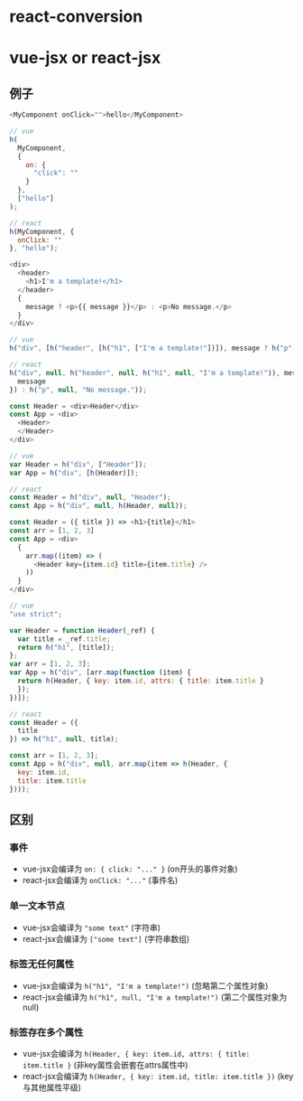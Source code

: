 # react-conversion

# vue-jsx or react-jsx
## 例子
```js
<MyComponent onClick="">hello</MyComponent>
```

```js
// vue
h(
  MyComponent,
  {
    on: {
      "click": ""
    }
  },
  ["hello"]
);
```

```js
// react
h(MyComponent, {
  onClick: ""
}, "hello");
```


```js
<div>
  <header>
    <h1>I'm a template!</h1>
  </header>
  {
    message ? <p>{{ message }}</p> : <p>No message.</p>
  }
</div>
```

```js
// vue
h("div", [h("header", [h("h1", ["I'm a template!"])]), message ? h("p", [{ message: message }]) : h("p", ["No message."])]);
```

```js
// react
h("div", null, h("header", null, h("h1", null, "I'm a template!")), message ? h("p", null, {
  message
}) : h("p", null, "No message."));
```

```js
const Header = <div>Header</div>
const App = <div>
  <Header>
  </Header>
</div>

```

```js
// vue
var Header = h("div", ["Header"]);
var App = h("div", [h(Header)]);
```

```js
// react
const Header = h("div", null, "Header");
const App = h("div", null, h(Header, null));
```

```js
const Header = ({ title }) => <h1>{title}</h1>
const arr = [1, 2, 3]
const App = <div>
  {
    arr.map((item) => (
      <Header key={item.id} title={item.title} />
    ))
  }
</div>
```

```js
// vue
"use strict";

var Header = function Header(_ref) {
  var title = _ref.title;
  return h("h1", [title]);
};
var arr = [1, 2, 3];
var App = h("div", [arr.map(function (item) {
  return h(Header, { key: item.id, attrs: { title: item.title }
  });
})]);
```

```js
// react
const Header = ({
  title
}) => h("h1", null, title);

const arr = [1, 2, 3];
const App = h("div", null, arr.map(item => h(Header, {
  key: item.id,
  title: item.title
})));
```
## 区别

### 事件
- vue-jsx会编译为 `on: { click: "..." }` (on开头的事件对象)
- react-jsx会编译为 `onClick: "..."` (事件名)

### 单一文本节点
- vue-jsx会编译为 `"some text"` (字符串)
- react-jsx会编译为 `["some text"]` (字符串数组)

### 标签无任何属性
- vue-jsx会编译为 `h("h1", "I'm a template!")` (忽略第二个属性对象)
- react-jsx会编译为 `h("h1", null, "I'm a template!")` (第二个属性对象为null)

### 标签存在多个属性
- vue-jsx会编译为  `h(Header, { key: item.id, attrs: { title: item.title }` (非key属性会嵌套在attrs属性中)
- react-jsx会编译为 `h(Header, { key: item.id, title: item.title })` (key与其他属性平级)